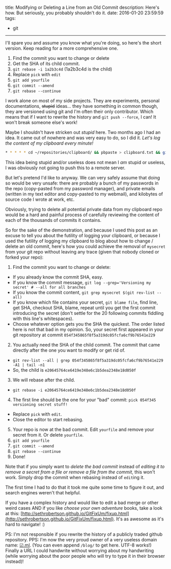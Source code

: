 title: Modifying or Deleting a Line from an Old Commit
description: Here's how. But seriously, you probably shouldn't do it.
date: 2016-01-20 23:59:59
tags:
- git
---

I'll spare you and assume you know what you're doing, so here's the short version. Keep reading for a more comprehensive one.

1. Find the commit you want to change or delete
2. Get the SHA of its child commit.
2. `git rebase -i 1a2b3c4d` (1a2b3c4d is the child)
3. Replace `pick` with `edit`
4. `git add yourfile`
5. `git commit --amend`
6. `git rebase --continue`


I work alone on most of my side projects. They are experiments, personal documentations, ~~stupid~~ ideas... they have something in common though, they are versioned using git and I'm often their only contributor. Which means that if I want to rewrite the history and `git push --force`, I can! It won't break someone else's work!

Maybe I shouldn't have stricken out *stupid* here. Two months ago I had an idea. It came out of nowhere and was very easy to do, so I did it. *Let's log the content of my clipboard every minute!*

```sh
* * * * * cd ~/repositories/clipboard/ && pbpaste > clipboard.txt && git aa && git commit -m "`date`" 2>&1 >/dev/null
```

This idea being stupid and/or useless does not mean I *am* stupid or useless, I was obviously not going to push this to a remote server.

But let's pretend I'd like to anyway. We can very safely assume that doing so would be very unsafe: there are probably a bunch of my passwords in the repo (copy-pasted from my password manager), and private emails (written in my text editor and copy-pasted to my webmail), and kilobytes of source code I wrote at work, etc.

Obviously, trying to delete all potential private data from my clipboard repo would be a hard and painful process of carefully reviewing the content of each of the thousands of commits it contains.

So for the sake of the demonstration, and because I used this post as an excuse to tell you about the futility of logging your clipboard, or because I used the futility of logging my clipboard to blog about how to change / delete an old commit, here's how you could achieve the removal of `mysecret` from your git repo without leaving any trace (given that nobody cloned or forked your repo):

1. Find the commit you want to change or delete:
  * If you already know the commit SHA, easy.
  * If you know the commit message, `git log --grep='Versioning my secret' # --all for all branches`
  * If you know the commit content, `git grep mysecret $(git rev-list --all)`
  * If you know which file contains your secret, `git blame file`, find line, get SHA, checkout SHA, blame, repeat until you get the first commit introducing the secret (don't settle for the 20 following commits fiddling with this line's whitespaces).
  * Choose whatever option gets you the SHA the quickest. The order listed here is not that bad in my opinion. So, your secret first appeared in your git repository at commit `054f345865f8f5a319dc05fcfa6cf9b76541e229`
2. You actually need the SHA of the child commit. The commit that came directly after the one you want to modify or get rid of.
  * `git rev-list --all | grep 054f345865f8f5a319dc05fcfa6cf9b76541e229 -A1 | tail -n1`
  * So, the child is `e20645764ce6419e348e6c1b5dea2348e18d050f`
3. We will rebase after the child.
  * `git rebase -i e20645764ce6419e348e6c1b5dea2348e18d050f`
4. The first line should be the one for your "bad" commit: `pick 054f345 versioning secret stuff!`
  * Replace `pick` with `edit`.
  * Close the editor to start rebasing.
5. Your repo is now at the bad commit. Edit `yourfile` and remove your secret from it. Or delete `yourfile`.
6. `git add yourfile`
7. `git commit --amend`
8. `git rebase --continue`
9. Done!

Note that if you simply want to *delete the bad commit* instead of *editing it to remove a secret from a file or remove a file from the commit*, this won't work. Simply drop the commit when rebasing instead of `edit`ing it.

The first time I had to do that it took me quite some time to figure it out, and search engines weren't that helpful.

If you have a complex history and would like to edit a bad merge or other weird cases AND if you like *choose your own adventure* books, take a look at this: [http://sethrobertson.github.io/GitFixUm/fixup.html](http://sethrobertson.github.io/GitFixUm/fixup.html). It's as awesome as it's hard to navigate! :)

PS: I'm not responsible if you rewrite the history of a publicly traded github repository.
PPS: I'm now the very proud owner of a very useless domain name: [☑.ml](http://☑.ml). (You can even append `/blog/` to get here. UTF-8 works!) Finally a URL I could handwrite without worrying about my handwriting (while worrying about the poor people who will try to type it in their browser instead)!
